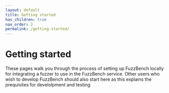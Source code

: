 ```yaml
---
layout: default
title: Getting started
has_children: true
nav_order: 2
permalink: /getting-started/
---
```


# Getting started

These pages walk you through the process of setting up FuzzBench locally for
integrating a fuzzer to use in the FuzzBench service. Other users who wish to
develop FuzzBench should also start here as this explains the prequisites for
develolpment and testing.
